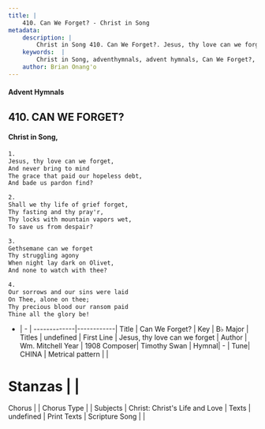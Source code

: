 ```yaml
---
title: |
    410. Can We Forget? - Christ in Song
metadata:
    description: |
        Christ in Song 410. Can We Forget?. Jesus, thy love can we forget, And never bring to mind The grace that paid our hopeless debt, And bade us pardon find?
    keywords:  |
        Christ in Song, adventhymnals, advent hymnals, Can We Forget?, Jesus, thy love can we forget. 
    author: Brian Onang'o
---
```


#### Advent Hymnals
## 410. CAN WE FORGET?
####  Christ in Song,

```txt
1.
Jesus, thy love can we forget,
And never bring to mind
The grace that paid our hopeless debt,
And bade us pardon find?

2.
Shall we thy life of grief forget,
Thy fasting and thy pray'r,
Thy locks with mountain vapors wet,
To save us from despair?

3.
Gethsemane can we forget
Thy struggling agony
When night lay dark on Olivet,
And none to watch with thee?

4.
Our sorrows and our sins were laid
On Thee, alone on thee;
Thy precious blood our ransom paid
Thine all the glory be!

```

- |   -  |
-------------|------------|
Title | Can We Forget? |
Key | B♭ Major |
Titles | undefined |
First Line | Jesus, thy love can we forget |
Author | Wm. Mitchell
Year | 1908
Composer| Timothy Swan |
Hymnal|  - |
Tune| CHINA |
Metrical pattern | |
# Stanzas |  |
Chorus |  |
Chorus Type |  |
Subjects | Christ: Christ's Life and Love |
Texts | undefined |
Print Texts | 
Scripture Song |  |
    
